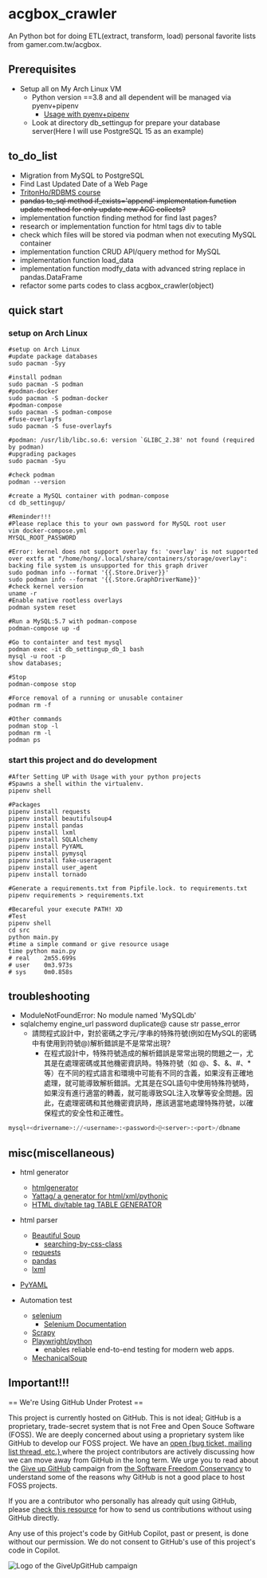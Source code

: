 # acgbox_crawler

An Python bot for doing ETL(extract, transform, load) personal favorite lists from gamer.com.tw/acgbox.

## Prerequisites

* Setup all on My Arch Linux VM
    * Python version ==3.8 and all dependent will be managed via pyenv+pipenv
        * [Usage with pyenv+pipenv](https://github.com/hong539/setup_dev_environment/blob/main/programming_languages/python/python.md#usage-with-pyenvpipenv)
    * Look at directory db_settingup for prepare your database server(Here I will use PostgreSQL 15 as an example)

## to_do_list

* Migration from MySQL to PostgreSQL
* Find Last Updated Date of a Web Page
* [TritonHo/RDBMS course](https://github.com/TritonHo/slides/blob/master/Taipei%202019-04%20course/lesson0.pdf)
* ~~pandas to_sql method if_exists='append' implementation function update method for only update new ACG collects?~~
* implementation function finding method for find last pages?
* research or implementation function for html tags div to table
* check which files will be stored via podman when not executing MySQL container
* implementation function CRUD API/query method for MySQL
* implementation function load_data
* implementation function modfy_data with advanced string replace in pandas.DataFrame
* refactor some parts codes to class acgbox_crawler(object)

## quick start

### setup on Arch Linux

```shell
#setup on Arch Linux
#update package databases
sudo pacman -Syy

#install podman
sudo pacman -S podman
#podman-docker
sudo pacman -S podman-docker
#podman-compose
sudo pacman -S podman-compose
#fuse-overlayfs
sudo pacman -S fuse-overlayfs

#podman: /usr/lib/libc.so.6: version `GLIBC_2.38' not found (required by podman)
#upgrading packages
sudo pacman -Syu

#check podman
podman --version

#create a MySQL container with podman-compose
cd db_settingup/

#Reminder!!!
#Please replace this to your own password for MySQL root user
vim docker-compose.yml
MYSQL_ROOT_PASSWORD

#Error: kernel does not support overlay fs: 'overlay' is not supported over extfs at "/home/hong/.local/share/containers/storage/overlay": backing file system is unsupported for this graph driver
sudo podman info --format '{{.Store.Driver}}'
sudo podman info --format '{{.Store.GraphDriverName}}'
#check kernel version
uname -r
#Enable native rootless overlays
podman system reset

#Run a MySQL:5.7 with podman-compose
podman-compose up -d

#Go to containter and test mysql
podman exec -it db_settingup_db_1 bash
mysql -u root -p
show databases;

#Stop
podman-compose stop

#Force removal of a running or unusable container
podman rm -f

#Other commands
podman stop -l
podman rm -l
podman ps
```

### start this project and do development

```shell
#After Setting UP with Usage with your python projects
#Spawns a shell within the virtualenv.
pipenv shell

#Packages
pipenv install requests
pipenv install beautifulsoup4
pipenv install pandas
pipenv install lxml
pipenv install SQLAlchemy
pipenv install PyYAML
pipenv install pymysql
pipenv install fake-useragent
pipenv install user_agent
pipenv install tornado

#Generate a requirements.txt from Pipfile.lock. to requirements.txt
pipenv requirements > requirements.txt

#Becareful your execute PATH! XD 
#Test
pipenv shell
cd src
python main.py
#time a simple command or give resource usage
time python main.py
# real    2m55.699s
# user    0m3.973s
# sys     0m0.858s
```

## troubleshooting

* ModuleNotFoundError: No module named 'MySQLdb'
* sqlalchemy engine_url password duplicate@ cause str passe_error
    * 請問程式設計中，對於密碼之字元/字串的特殊符號(例如在MySQL的密碼中有使用到符號@)解析錯誤是不是常常出現?
        * 在程式設計中，特殊符號造成的解析錯誤是常常出現的問題之一，尤其是在處理密碼或其他機密資訊時。特殊符號（如 @、$、&、#、*等）在不同的程式語言和環境中可能有不同的含義，如果沒有正確地處理，就可能導致解析錯誤。尤其是在SQL語句中使用特殊符號時，如果沒有進行適當的轉義，就可能導致SQL注入攻擊等安全問題。因此，在處理密碼和其他機密資訊時，應該適當地處理特殊符號，以確保程式的安全性和正確性。

```python
mysql+<drivername>://<username>:<password>@<server>:<port>/dbname
```

## misc(miscellaneous)

* html generator    
    * [htmlgenerator](https://pypi.org/project/htmlgenerator/)
    * [Yattag/ a generator for html/xml/pythonic ](https://www.yattag.org/)
    * [HTML div/table tag TABLE GENERATOR](https://divtable.com/generator/)

* html parser
    * [Beautiful Soup](https://www.crummy.com/software/BeautifulSoup/bs4/doc/)
        * [searching-by-css-class](https://www.crummy.com/software/BeautifulSoup/bs4/doc/#searching-by-css-class)
    * [requests](https://github.com/psf/requests)
    * [pandas](https://pandas.pydata.org/)
    * [lxml](https://lxml.de/)
* [PyYAML](https://pyyaml.org/)
* Automation test
    * [selenium](https://pypi.org/project/selenium/)
        * [Selenium Documentation](https://www.selenium.dev/selenium/docs/api/py/api.html)
    * [Scrapy](https://scrapy.org/)
    * [Playwright/python](https://playwright.dev/python/)
        * enables reliable end-to-end testing for modern web apps.
    * [MechanicalSoup](https://mechanicalsoup.readthedocs.io/en/stable/)

## Important!!!

== We're Using GitHub Under Protest ==

This project is currently hosted on GitHub.  This is not ideal; GitHub is a
proprietary, trade-secret system that is not Free and Open Souce Software
(FOSS).  We are deeply concerned about using a proprietary system like GitHub
to develop our FOSS project.  We have an
[open {bug ticket, mailing list thread, etc.} ](INSERT_LINK) where the
project contributors are actively discussing how we can move away from GitHub
in the long term.  We urge you to read about the
[Give up GitHub](https://GiveUpGitHub.org) campaign from
[the Software Freedom Conservancy](https://sfconservancy.org) to understand
some of the reasons why GitHub is not a good place to host FOSS projects.

If you are a contributor who personally has already quit using GitHub, please
[check this resource](INSERT_LINK) for how to send us contributions without
using GitHub directly.

Any use of this project's code by GitHub Copilot, past or present, is done
without our permission.  We do not consent to GitHub's use of this project's
code in Copilot.

![Logo of the GiveUpGitHub campaign](https://sfconservancy.org/img/GiveUpGitHub.png)